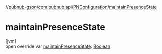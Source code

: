 //[pubnub-gson](../../../index.md)/[com.pubnub.api](../index.md)/[PNConfiguration](index.md)/[maintainPresenceState](maintain-presence-state.md)

# maintainPresenceState

[jvm]\
open override var [maintainPresenceState](maintain-presence-state.md): [Boolean](https://kotlinlang.org/api/latest/jvm/stdlib/kotlin/-boolean/index.html)

